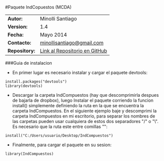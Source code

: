 #Paquete IndCopuestos (MCDA)

|                |                                                        |
|:---------------|:-------------------------------------------------------|
|**Autor:**      | Minolli Santiago
|**Version:**    | 1.4
|**Fecha:**      | Mayo 2014
|**Contacto:**   | minollisantiago@gmail.com
|**Repository:** | [Link al Repositorio en GitHub](https://github.com/minollisantiago/IndCompuestos)

###Guia de instalacion

* En primer lugar es necesario instalar y cargar el paquete devtools:

```{r}
install.packages("devtools")
library(devtools)
```

* Descargar la carpeta IndCompuestos (hay que descomprimirla despues de bajarla de dropbox),
  luego Instalar el paquete corriendo la funcion install() simplemente definiendo la ruta en 
  la que se encuentra la carpeta IndCompuestos.
  En el siguiente ejemplo baje y descomprimi la carpeta IndCompuestos en mi escritorio, para 
  separar los nombres de las carpetas pueden usar cualquiera de estos dos separadores "/" o "\\".
  Es necesario que la ruta este entre comillas "":

```{r}
install("C:/Users/usuario/Desktop/IndCompuestos")
```

* Finalmente, para cargar el paquete en su sesion:

```{r}
library(IndCompuestos)
```

